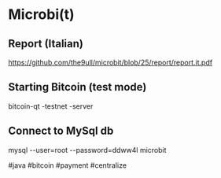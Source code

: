 Microbi(t)
========

Report (Italian)
----------------

https://github.com/the9ull/microbit/blob/25/report/report.it.pdf

Starting Bitcoin (test mode)
----------------------

bitcoin-qt -testnet -server


Connect to MySql db
-------------------

mysql --user=root --password=ddww4l microbit



 #java #bitcoin #payment #centralize
